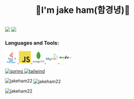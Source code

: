 <h1 align="center">👋I'm jake ham(함경녕)👋</h1>
<br>
<!-- 링크 뱃지 Shields.io-->
<!-- Insta -->
<a href="https://www.instagram.com/jake_ham_93/" target="_blank"><img src="https://img.shields.io/badge/jake_ham_93-000000?style=for-the-badge&logo=instagram&logoColor=#E4405F"/></a>
<!-- Gmail -->
<a href="https://www.instagram.com/jake_ham_93/" target="_blank"><img src="https://img.shields.io/badge/jake_ham_93-000000?style=for-the-badge&logo=instagram&logoColor=#E4405F"/></a>




<h3 align="left">Languages and Tools:</h3>
<a href="https://www.java.com" target="_blank" rel="noreferrer"> <img src="https://raw.githubusercontent.com/devicons/devicon/master/icons/java/java-original.svg" alt="java" width="40" height="40"/> </a> <a href="https://developer.mozilla.org/en-US/docs/Web/JavaScript" target="_blank" rel="noreferrer"> <img src="https://raw.githubusercontent.com/devicons/devicon/master/icons/javascript/javascript-original.svg" alt="javascript" width="40" height="40"/> </a> <a href="https://www.mongodb.com/" target="_blank" rel="noreferrer"> <img src="https://raw.githubusercontent.com/devicons/devicon/master/icons/mongodb/mongodb-original-wordmark.svg" alt="mongodb" width="40" height="40"/> </a> <a href="https://www.mysql.com/" target="_blank" rel="noreferrer"> <img src="https://raw.githubusercontent.com/devicons/devicon/master/icons/mysql/mysql-original-wordmark.svg" alt="mysql" width="40" height="40"/> </a> <a href="https://nodejs.org" target="_blank" rel="noreferrer"> <img src="https://raw.githubusercontent.com/devicons/devicon/master/icons/nodejs/nodejs-original-wordmark.svg" alt="nodejs" width="40" height="40"/> </a> 

<a href="https://spring.io/" target="_blank" rel="noreferrer"> <img src="https://www.vectorlogo.zone/logos/springio/springio-icon.svg" alt="spring" width="40" height="40"/> </a> <a href="https://tailwindcss.com/" target="_blank" rel="noreferrer"> <img src="https://www.vectorlogo.zone/logos/tailwindcss/tailwindcss-icon.svg" alt="tailwind" width="40" height="40"/> </a> </p>

<p><img align="left" src="https://github-readme-stats.vercel.app/api/top-langs?username=jakeham22&show_icons=true&locale=en&layout=compact" alt="jakeham22" /></p>

<p>&nbsp;<img align="center" src="https://github-readme-stats.vercel.app/api?username=jakeham22&show_icons=true&locale=en" alt="jakeham22" /></p>

<!-- <p><img align="center" src="https://github-readme-streak-stats.herokuapp.com/?user=jakeham22&" alt="jakeham22" /></p> -->

<p align="left"> <img src="https://komarev.com/ghpvc/?username=jakeham22&label=Profile%20views&color=0e75b6&style=flat" alt="jakeham22" /> </p>
